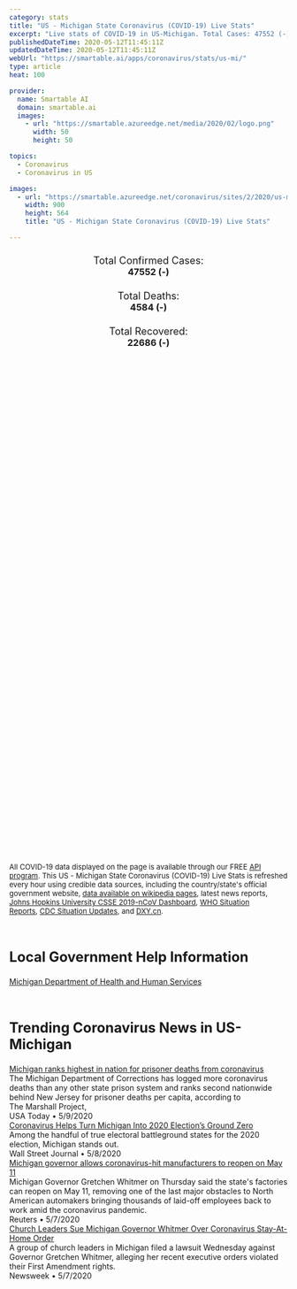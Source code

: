```yaml
---
category: stats
title: "US - Michigan State Coronavirus (COVID-19) Live Stats"
excerpt: "Live stats of COVID-19 in US-Michigan. Total Cases: 47552 (-), Deaths: 4584 (-), Recoveries: 22686(-)."
publishedDateTime: 2020-05-12T11:45:11Z
updatedDateTime: 2020-05-12T11:45:11Z
webUrl: "https://smartable.ai/apps/coronavirus/stats/us-mi/"
type: article
heat: 100

provider:
  name: Smartable AI
  domain: smartable.ai
  images:
    - url: "https://smartable.azureedge.net/media/2020/02/logo.png"
      width: 50
      height: 50

topics:
  - Coronavirus
  - Coronavirus in US

images:
  - url: "https://smartable.azureedge.net/coronavirus/sites/2/2020/us-mi.jpg"
    width: 900
    height: 564
    title: "US - Michigan State Coronavirus (COVID-19) Live Stats"

---
```

<div class="total-stats" style="text-align: center;">
    <h3>
	    <div style="font-size: 18px; font-weight: 400;">Total Confirmed Cases:</div>
	    47552 (-)
    </h3>
    <h3>
	    <div style="font-size: 18px; font-weight: 400;">Total Deaths:</div>
	    4584 (-)
    </h3>
    <h3>
	    <div style="font-size: 18px; font-weight: 400;">Total Recovered:</div>
	    22686 (-)
    </h3>
</div>

<script type="text/javascript" src="https://www.gstatic.com/charts/loader.js"></script>

<div id="time_series_chart" style="width: 100%; height: 400px;"></div>
<script type="text/javascript">
  google.charts.load('current', {'packages':['corechart']});
  google.charts.setOnLoadCallback(drawChart);
  function drawChart() {
    var data = google.visualization.arrayToDataTable([
      ['Date', 'Total Cases', 'Total Deaths', 'Total Recovered'],
      ['1/22/2020', 0, 0, 0],['1/23/2020', 0, 0, 0],['1/24/2020', 0, 0, 0],['1/25/2020', 0, 0, 0],['1/26/2020', 0, 0, 0],['1/27/2020', 0, 0, 0],['1/28/2020', 0, 0, 0],['1/29/2020', 0, 0, 0],['1/30/2020', 0, 0, 0],['1/31/2020', 0, 0, 0],['2/1/2020', 0, 0, 0],['2/2/2020', 0, 0, 0],['2/3/2020', 0, 0, 0],['2/4/2020', 0, 0, 0],['2/5/2020', 0, 0, 0],['2/6/2020', 0, 0, 0],['2/7/2020', 0, 0, 0],['2/8/2020', 0, 0, 0],['2/9/2020', 0, 0, 0],['2/10/2020', 0, 0, 0],['2/11/2020', 0, 0, 0],['2/12/2020', 0, 0, 0],['2/13/2020', 0, 0, 0],['2/14/2020', 0, 0, 0],['2/15/2020', 0, 0, 0],['2/16/2020', 0, 0, 0],['2/17/2020', 0, 0, 0],['2/18/2020', 0, 0, 0],['2/19/2020', 0, 0, 0],['2/20/2020', 0, 0, 0],['2/21/2020', 0, 0, 0],['2/22/2020', 0, 0, 0],['2/23/2020', 0, 0, 0],['2/24/2020', 0, 0, 0],['2/25/2020', 0, 0, 0],['2/26/2020', 0, 0, 0],['2/27/2020', 0, 0, 0],['2/28/2020', 0, 0, 0],['2/29/2020', 0, 0, 0],['3/1/2020', 0, 0, 0],['3/2/2020', 0, 0, 0],['3/3/2020', 0, 0, 0],['3/4/2020', 0, 0, 0],['3/5/2020', 0, 0, 0],['3/6/2020', 0, 0, 0],['3/7/2020', 0, 0, 0],['3/8/2020', 0, 0, 0],['3/9/2020', 0, 0, 0],['3/10/2020', 0, 0, 0],['3/11/2020', 2, 0, 0],['3/12/2020', 13, 0, 0],['3/13/2020', 25, 0, 0],['3/14/2020', 33, 0, 0],['3/15/2020', 52, 0, 0],['3/16/2020', 58, 0, 0],['3/17/2020', 70, 0, 0],['3/18/2020', 119, 1, 0],['3/19/2020', 336, 3, 0],['3/20/2020', 553, 3, 0],['3/21/2020', 809, 8, 0],['3/22/2020', 1039, 9, 0],['3/23/2020', 1330, 15, 0],['3/24/2020', 1795, 24, 0],['3/25/2020', 2297, 43, 0],['3/26/2020', 2858, 61, 0],['3/27/2020', 3658, 92, 0],['3/28/2020', 4659, 112, 0],['3/29/2020', 5489, 132, 0],['3/30/2020', 6499, 185, 0],['3/31/2020', 7616, 259, 0],['4/1/2020', 9335, 337, 15],['4/2/2020', 10792, 417, 15],['4/3/2020', 12744, 479, 15],['4/4/2020', 14226, 540, 44],['4/5/2020', 15718, 617, 69],['4/6/2020', 17221, 727, 94],['4/7/2020', 18970, 845, 94],['4/8/2020', 20346, 959, 94],['4/9/2020', 21504, 1076, 94],['4/10/2020', 22783, 1281, 94],['4/11/2020', 23993, 1392, 443],['4/12/2020', 24638, 1487, 433],['4/13/2020', 25635, 1602, 433],['4/14/2020', 27001, 1768, 433],['4/15/2020', 28059, 1921, 502],['4/16/2020', 29263, 2093, 502],['4/17/2020', 30023, 2227, 502],['4/18/2020', 30791, 2308, 3237],['4/19/2020', 31424, 2391, 3237],['4/20/2020', 32000, 2468, 3237],['4/21/2020', 32967, 2700, 3272],['4/22/2020', 33966, 2813, 3272],['4/23/2020', 35296, 2977, 3272],['4/24/2020', 36295, 3039, 3272],['4/25/2020', 37203, 3274, 8342],['4/26/2020', 37778, 3315, 8342],['4/27/2020', 38210, 3407, 8342],['4/28/2020', 39262, 3567, 8342],['4/29/2020', 40399, 3670, 8342],['4/30/2020', 41379, 3789, 8342],['5/1/2020', 42281, 3900, 12000],['5/2/2020', 43207, 4020, 15659],['5/3/2020', 43754, 4049, 15659],['5/4/2020', 43950, 4164, 15659],['5/5/2020', 44397, 4179, 15659],['5/6/2020', 45054, 4250, 15674],['5/7/2020', 45646, 4343, 15674],['5/8/2020', 46326, 4393, 15674],['5/9/2020', 46756, 4526, 22686],['5/10/2020', 47138, 4551, 22686],['5/11/2020', 47552, 4584, 22686],['5/12/2020', 47552, 4584, 22686],
    ]);
    var options = {
      curveType: 'none',
      chartArea: {'width': '80%', 'height': '80%'},
      legend: { position: 'top' },
      lineWidth: 5,
      colors: ['#f60109', '#444444', '#81B71F']
    };
    var chart = new google.visualization.LineChart(document.getElementById('time_series_chart'));
    chart.draw(data, options);
  }
</script>

<div id="geo_chart" style="width: 100%; height: 500px;"></div>
<script type="text/javascript">
  google.charts.load('current', {
    'packages':['geochart'],
    'mapsApiKey': 'AIzaSyDk1HhVhLaveyKrUhhHZ5YwzIpEcbdal6U'
  });
  google.charts.setOnLoadCallback(drawRegionsMap);
  function drawRegionsMap() {
    var data = google.visualization.arrayToDataTable([
      ['LATITUDE', 'LONGITUDE', 'DESCRIPTION', 'Total Cases', 'Total Deaths'],
      [42.4575, -85.6979, "Allegan", 157, 2],[44.9024, -85.0613, "Antrim", 10, 1],[42.4951, -85.4117, "Barry", 51, 1],[43.5903, -83.8886, "Bay", 204, 9],[41.774, -86.7887, "Berrien", 403, 24],[42.0967, -84.9899, "Calhoun", 268, 17],[41.9834, -86.1125, "Cass", 42, 2],[45.2719, -84.9413, "Charlevoix", 14, 1],[45.7752, -84.7477, "Cheboygan", 19, 1],[45.9891, -83.9146, "Chippewa", 2, 0],[44.0168, -84.808, "Clare", 12, 2],[42.9303, -84.798, "Clinton", 128, 10],[44.6566, -84.7091, "Crawford", 57, 4],[45.7477, -87.09, "Delta", 15, 2],[45.803, -87.9958, "Dickinson", 5, 2],[42.6271, -85.0249, "Eaton", 152, 6],[45.3834, -84.9304, "Emmet", 21, 2],[42.8453, -83.7086, "Genesee", 1765, 224],[43.8811, -84.4887, "Gladwin", 17, 1],[46.4767, -89.9336, "Gogebic", 5, 1],[44.6611, -85.6881, "Grand Traverse", 20, 5],[43.1807, -84.6793, "Gratiot", 33, 4],[41.7242, -84.4189, "Hillsdale", 153, 22],[47.1277, -88.5085, "Houghton", 2, 0],[43.9395, -82.7149, "Huron", 36, 1],[42.5558, -84.303, "Ingham", 586, 17],[42.7824, -85.1374, "Ionia", 110, 3],[44.2337, -83.8033, "Iosco", 55, 8],[43.6998, -84.7657, "Isabella", 62, 7],[42.1762, -84.6456, "Jackson", 400, 26],[42.3027, -85.5447, "Kalamazoo", 622, 32],[44.8366, -85.2871, "Kalkaska", 18, 2],[42.8909, -85.7066, "Kent", 2332, 42],[42.9208, -83.0435, "Lapeer", 177, 30],[44.896, -85.99, "Leelanau", 10, 0],[41.7859, -84.0403, "Lenawee", 128, 2],[42.4543, -83.9457, "Livingston", 376, 22],[46.3538, -85.5098, "Luce", 1, 0],[42.5809, -83.0305, "Macomb", 6064, 699],[44.2449, -86.2927, "Manistee", 12, 0],[46.2912, -87.4372, "Marquette", 53, 10],[43.7505, -85.1436, "Mecosta", 16, 2],[43.6777, -84.3803, "Midland", 66, 8],[44.3325, -85.2969, "Missaukee", 16, 1],[41.8049, -83.4426, "Monroe", 393, 17],[43.2928, -85.0789, "Montcalm", 46, 1],[43.1621, -86.2519, "Muskegon", 384, 20],[43.3348, -85.8094, "Newaygo", 35, 0],[42.5922, -83.3362, "Oakland", 7752, 849],[43.5595, -86.3477, "Oceana", 30, 1],[44.4297, -84.0225, "Ogemaw", 16, 0],[44.0381, -85.4538, "Osceola", 9, 0],[45.1436, -84.6639, "Otsego", 98, 10],[43.0553, -86.2201, "Ottawa", 432, 23],[44.3124, -84.7625, "Roscommon", 20, 0],[43.4091, -84.3345, "Saginaw", 809, 85],[43.1864, -82.8617, "Sanilac", 38, 5],[43.1168, -83.9693, "Shiawassee", 211, 17],[42.8262, -82.493, "St. Clair", 358, 25],[41.8004, -85.4181, "St. Joseph", 65, 1],[43.4527, -83.6894, "Tuscola", 139, 17],[42.3833, -85.959, "Van Buren", 93, 4],[42.2755, -83.7312, "Washtenaw", 1192, 81],[42.2791, -83.3362, "Wayne", 18194, 2105],[44.5033, -85.672, "Wexford", 11, 2],[43.9794, -83.9637, "Arenac", 29, 1],[41.9466, -84.9989, "Branch", 80, 2],[44.6605, -84.1418, "Oscoda", 5, 1],[45.9591, -86.2507, "Schoolcraft", 4, 0],[45.8593, -84.6253, "Mackinac", 6, 0],[45.2622, -83.6989, "Presque Isle", 12, 0],[44.5203, -85.8728, "Benzie", 6, 0],[43.9511, -86.2798, "Mason", 21, 0],[45.688, -87.5265, "Menominee", 6, 0],[45.074, -83.4399, "Alpena", 87, 8],[44.0386, -85.6827, "Lake", 2, 0],[44.873, -84.3281, "Montmorency", 6, 0],[44.6575, -83.2946, "Alcona", 5, 1],[46.7766, -88.4965, "Baraga", 1, 0],[44.3148443, -85.6023643, "Out of MI", 64, 1],
    ]);
    var options = {
      backgroundColor: {fill:'transparent',stroke:'#FFF' ,strokeWidth:0 }, 
      displayMode: 'markers',
      region: 'US-MI', 
      resolution: 'metros',
      colorAxis: {colors: ['#F27D81', '#f60109']},
      sizeAxis: {minSize:3,  maxSize:12},
    };
    var chart = new google.visualization.GeoChart(document.getElementById('geo_chart'));
    chart.draw(data, options);
  };
</script>

<div id="geo_table"></div>
<script type="text/javascript">
  google.charts.load('current', {'packages':['table']});
  google.charts.setOnLoadCallback(drawTable);
  function drawTable() {
    var data = new google.visualization.DataTable();
    data.addColumn('string', 'Location');
    data.addColumn('number', 'Total Cases');
    data.addColumn('number', 'New Cases');
    data.addColumn('number', 'Active Cases');
    data.addColumn('number', 'Total Deaths');
    data.addColumn('number', 'New Deaths');
    data.addColumn('number', 'Total Recovered');
    data.addRows([
      [{v:"Allegan", f:"Allegan"}, 157, 0, 155, 2, 0, 0],[{v:"Antrim", f:"Antrim"}, 10, 0, 9, 1, 0, 0],[{v:"Barry", f:"Barry"}, 51, 0, 49, 1, 0, 1],[{v:"Bay", f:"Bay"}, 204, 0, 195, 9, 0, 0],[{v:"Berrien", f:"Berrien"}, 403, 0, 379, 24, 0, 0],[{v:"Calhoun", f:"Calhoun"}, 268, 0, 251, 17, 0, 0],[{v:"Cass", f:"Cass"}, 42, 0, 40, 2, 0, 0],[{v:"Charlevoix", f:"Charlevoix"}, 14, 0, 13, 1, 0, 0],[{v:"Cheboygan", f:"Cheboygan"}, 19, 0, 18, 1, 0, 0],[{v:"Chippewa", f:"Chippewa"}, 2, 0, 2, 0, 0, 0],[{v:"Clare", f:"Clare"}, 12, 0, 10, 2, 0, 0],[{v:"Clinton", f:"Clinton"}, 128, 0, 118, 10, 0, 0],[{v:"Crawford", f:"Crawford"}, 57, 0, 53, 4, 0, 0],[{v:"Delta", f:"Delta"}, 15, 0, 13, 2, 0, 0],[{v:"Dickinson", f:"Dickinson"}, 5, 0, 3, 2, 0, 0],[{v:"Eaton", f:"Eaton"}, 152, 0, 122, 6, 0, 24],[{v:"Emmet", f:"Emmet"}, 21, 0, 19, 2, 0, 0],[{v:"Genesee", f:"Genesee"}, 1765, 0, 1541, 224, 0, 0],[{v:"Gladwin", f:"Gladwin"}, 17, 0, 16, 1, 0, 0],[{v:"Gogebic", f:"Gogebic"}, 5, 0, 4, 1, 0, 0],[{v:"Grand Traverse", f:"Grand Traverse"}, 20, 0, 15, 5, 0, 0],[{v:"Gratiot", f:"Gratiot"}, 33, 0, 29, 4, 0, 0],[{v:"Hillsdale", f:"Hillsdale"}, 153, 0, 131, 22, 0, 0],[{v:"Houghton", f:"Houghton"}, 2, 0, 2, 0, 0, 0],[{v:"Huron", f:"Huron"}, 36, 0, 35, 1, 0, 0],[{v:"Ingham", f:"Ingham"}, 586, 0, 465, 17, 0, 104],[{v:"Ionia", f:"Ionia"}, 110, 0, 107, 3, 0, 0],[{v:"Iosco", f:"Iosco"}, 55, 0, 47, 8, 0, 0],[{v:"Isabella", f:"Isabella"}, 62, 0, 55, 7, 0, 0],[{v:"Jackson", f:"Jackson"}, 400, 0, 374, 26, 0, 0],[{v:"Kalamazoo", f:"Kalamazoo"}, 622, 0, 590, 32, 0, 0],[{v:"Kalkaska", f:"Kalkaska"}, 18, 0, 16, 2, 0, 0],[{v:"Kent", f:"Kent"}, 2332, 0, 2290, 42, 0, 0],[{v:"Lapeer", f:"Lapeer"}, 177, 0, 147, 30, 0, 0],[{v:"Leelanau", f:"Leelanau"}, 10, 0, 10, 0, 0, 0],[{v:"Lenawee", f:"Lenawee"}, 128, 0, 126, 2, 0, 0],[{v:"Livingston", f:"Livingston"}, 376, 0, 354, 22, 0, 0],[{v:"Luce", f:"Luce"}, 1, 0, 1, 0, 0, 0],[{v:"Macomb", f:"Macomb"}, 6064, 0, 5365, 699, 0, 0],[{v:"Manistee", f:"Manistee"}, 12, 0, 12, 0, 0, 0],[{v:"Marquette", f:"Marquette"}, 53, 0, 43, 10, 0, 0],[{v:"Mecosta", f:"Mecosta"}, 16, 0, 14, 2, 0, 0],[{v:"Midland", f:"Midland"}, 66, 0, 58, 8, 0, 0],[{v:"Missaukee", f:"Missaukee"}, 16, 0, 15, 1, 0, 0],[{v:"Monroe", f:"Monroe"}, 393, 0, 376, 17, 0, 0],[{v:"Montcalm", f:"Montcalm"}, 46, 0, 45, 1, 0, 0],[{v:"Muskegon", f:"Muskegon"}, 384, 0, 364, 20, 0, 0],[{v:"Newaygo", f:"Newaygo"}, 35, 0, 35, 0, 0, 0],[{v:"Oakland", f:"Oakland"}, 7752, 0, 6903, 849, 0, 0],[{v:"Oceana", f:"Oceana"}, 30, 0, 29, 1, 0, 0],[{v:"Ogemaw", f:"Ogemaw"}, 16, 0, 16, 0, 0, 0],[{v:"Osceola", f:"Osceola"}, 9, 0, 9, 0, 0, 0],[{v:"Otsego", f:"Otsego"}, 98, 0, 88, 10, 0, 0],[{v:"Ottawa", f:"Ottawa"}, 432, 0, 409, 23, 0, 0],[{v:"Roscommon", f:"Roscommon"}, 20, 0, 20, 0, 0, 0],[{v:"Saginaw", f:"Saginaw"}, 809, 0, 724, 85, 0, 0],[{v:"Sanilac", f:"Sanilac"}, 38, 0, 33, 5, 0, 0],[{v:"Shiawassee", f:"Shiawassee"}, 211, 0, 194, 17, 0, 0],[{v:"St. Clair", f:"St. Clair"}, 358, 0, 333, 25, 0, 0],[{v:"St. Joseph", f:"St. Joseph"}, 65, 0, 64, 1, 0, 0],[{v:"Tuscola", f:"Tuscola"}, 139, 0, 122, 17, 0, 0],[{v:"Van Buren", f:"Van Buren"}, 93, 0, 89, 4, 0, 0],[{v:"Washtenaw", f:"Washtenaw"}, 1192, 0, 1042, 81, 0, 69],[{v:"Wayne", f:"Wayne"}, 18194, 0, 16089, 2105, 0, 0],[{v:"Wexford", f:"Wexford"}, 11, 0, 9, 2, 0, 0],[{v:"Arenac", f:"Arenac"}, 29, 0, 28, 1, 0, 0],[{v:"Branch", f:"Branch"}, 80, 0, 78, 2, 0, 0],[{v:"Oscoda", f:"Oscoda"}, 5, 0, 4, 1, 0, 0],[{v:"Schoolcraft", f:"Schoolcraft"}, 4, 0, 4, 0, 0, 0],[{v:"Mackinac", f:"Mackinac"}, 6, 0, 6, 0, 0, 0],[{v:"Presque Isle", f:"Presque Isle"}, 12, 0, 12, 0, 0, 0],[{v:"Benzie", f:"Benzie"}, 6, 0, 6, 0, 0, 0],[{v:"Mason", f:"Mason"}, 21, 0, 21, 0, 0, 0],[{v:"Menominee", f:"Menominee"}, 6, 0, 6, 0, 0, 0],[{v:"Alpena", f:"Alpena"}, 87, 0, 79, 8, 0, 0],[{v:"Lake", f:"Lake"}, 2, 0, 2, 0, 0, 0],[{v:"Montmorency", f:"Montmorency"}, 6, 0, 6, 0, 0, 0],[{v:"Alcona", f:"Alcona"}, 5, 0, 4, 1, 0, 0],[{v:"Baraga", f:"Baraga"}, 1, 0, 1, 0, 0, 0],[{v:"Out of MI", f:"Out of MI"}, 64, 0, 63, 1, 0, 0],
    ]);
    data.setProperty(0, 0, 'style', 'min-width:100px');
    var table = new google.visualization.Table(document.getElementById('geo_table'));
    table.draw(data, {allowHtml: true, sortColumn: 2, sortAscending: false, width: '660px', height: '100%'});
  }
</script>

<span style="font-size: 13px">All COVID-19 data displayed on the page is available through our FREE <a href="https://developer.smartable.ai">API program</a>. This US - Michigan State Coronavirus (COVID-19) Live Stats is refreshed every hour using credible data sources, including the country/state's official government website, <a href="https://en.wikipedia.org/wiki/2019%E2%80%9320_coronavirus_pandemic" target="_blank">data available on wikipedia pages</a>, latest news reports, <a href="https://systems.jhu.edu/research/public-health/ncov/" target="_blank">Johns Hopkins University CSSE 2019-nCoV Dashboard</a>, <a href="https://www.who.int/emergencies/diseases/novel-coronavirus-2019/situation-reports" target="_blank">WHO Situation Reports</a>, <a href="https://www.cdc.gov/coronavirus/2019-ncov/index.html" target="_blank">CDC Situation Updates</a>, and <a href="https://ncov.dxy.cn/ncovh5/view/pneumonia" target="_blank">DXY.cn</a>.</span>

<h2 id="news" class="center" style="margin-top: 60px; font-size: 25px;">Local Government Help Information</h2>
<div class="info center">
<a href="https://www.michigan.gov/coronavirus" target="_blank">Michigan Department of Health and Human Services</a>
</div>
<h2 id="news" class="center" style="margin-top: 60px; font-size: 25px;">Trending Coronavirus News in US-Michigan</h2>
<div class="row">
<div class="col-md-6 col-sm-12">
  <div class="content-card">
	<a href="https://www.usatoday.com/story/news/local/michigan/2020/05/09/prisoner-coronavirus-covid-19-deaths/3090182001/"><div class="card-image" style="background-image: url(https://www.gannett-cdn.com/presto/2020/03/12/PDTF/82645b79-67ca-4e33-831f-566e9862324c-prison_stock_photo_1_1_O2C6H457_L689516010.JPG?auto=webp&crop=533,300,x0,y89&format=pjpg&width=1200)"></div></a>
	<div class="content">
		<div class="card-title"><a href="https://www.usatoday.com/story/news/local/michigan/2020/05/09/prisoner-coronavirus-covid-19-deaths/3090182001/">Michigan ranks highest in nation for prisoner deaths from coronavirus</a></div>
		<div class="card-excerpt">The Michigan Department of Corrections has logged more coronavirus deaths than any other state prison system and ranks second nationwide behind New Jersey for prisoner deaths per capita, according to The Marshall Project,</div>
		<div class="card-meta">
			<span class="card-provider">USA Today</span> • <span class="card-date">5/9/2020</span>
		</div>
	</div>
  </div>
</div>
<div class="col-md-6 col-sm-12">
  <div class="content-card">
	<a href="https://www.wsj.com/articles/coronavirus-helps-turn-michigan-into-2020-elections-ground-zero-11588996860"><div class="card-image" style="background-image: url(https://images.wsj.net/im-185156/social)"></div></a>
	<div class="content">
		<div class="card-title"><a href="https://www.wsj.com/articles/coronavirus-helps-turn-michigan-into-2020-elections-ground-zero-11588996860">Coronavirus Helps Turn Michigan Into 2020 Election’s Ground Zero</a></div>
		<div class="card-excerpt">Among the handful of true electoral battleground states for the 2020 election, Michigan stands out.</div>
		<div class="card-meta">
			<span class="card-provider">Wall Street Journal</span> • <span class="card-date">5/8/2020</span>
		</div>
	</div>
  </div>
</div>
<div class="col-md-6 col-sm-12">
  <div class="content-card">
	<a href="https://www.reuters.com/article/us-health-coronarivus-usa-michigan-exclu-idUSKBN22J2OG"><div class="card-image" style="background-image: url(https://s3.reutersmedia.net/resources/r/?m=02&d=20200508&t=2&i=1517880722&w=&fh=545px&fw=&ll=&pl=&sq=&r=LYNXMPEG461MK)"></div></a>
	<div class="content">
		<div class="card-title"><a href="https://www.reuters.com/article/us-health-coronarivus-usa-michigan-exclu-idUSKBN22J2OG">Michigan governor allows coronavirus-hit manufacturers to reopen on May 11</a></div>
		<div class="card-excerpt">Michigan Governor Gretchen Whitmer on Thursday said the state's factories can reopen on May 11, removing one of the last major obstacles to North American automakers bringing thousands of laid-off employees back to work amid the coronavirus pandemic.</div>
		<div class="card-meta">
			<span class="card-provider">Reuters</span> • <span class="card-date">5/7/2020</span>
		</div>
	</div>
  </div>
</div>
<div class="col-md-6 col-sm-12">
  <div class="content-card">
	<a href="https://www.newsweek.com/church-leaders-sue-michigan-governor-whitmer-over-coronavirus-stay-home-order-1502695"><div class="card-image" style="background-image: url(https://d.newsweek.com/en/full/1588254/michigan-governor-gretchen-whitmer.jpg)"></div></a>
	<div class="content">
		<div class="card-title"><a href="https://www.newsweek.com/church-leaders-sue-michigan-governor-whitmer-over-coronavirus-stay-home-order-1502695">Church Leaders Sue Michigan Governor Whitmer Over Coronavirus Stay-At-Home Order</a></div>
		<div class="card-excerpt">A group of church leaders in Michigan filed a lawsuit Wednesday against Governor Gretchen Whitmer, alleging her recent executive orders violated their First Amendment rights.</div>
		<div class="card-meta">
			<span class="card-provider">Newsweek</span> • <span class="card-date">5/7/2020</span>
		</div>
	</div>
  </div>
</div>

</div>

